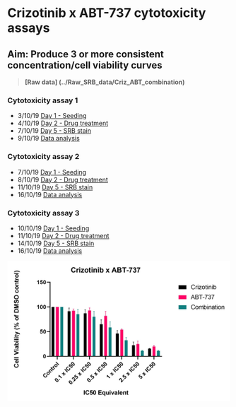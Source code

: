 # Crizotinib x ABT-737 cytotoxicity assays
## Aim: Produce 3 or more consistent concentration/cell viability curves

>**[Raw data] (../Raw_SRB_data/Criz_ABT_combination)**

### Cytotoxicity assay 1

* 3/10/19 [Day 1 - Seeding](../Daily_lab_book/LB_19-10-03.md)
* 4/10/19 [Day 2 - Drug treatment](../Daily_lab_book/LB_19-10-04.md)
* 7/10/19 [Day 5 - SRB stain](../Daily_lab_book/LB_19-10-07.md)
* 9/10/19 [Data analysis](../Daily_lab_book/LB_19-10-09.md)

### Cytotoxicity assay 2

* 7/10/19 [Day 1 - Seeding](../Daily_lab_book/LB_19-10-07.md)
* 8/10/19 [Day 2 - Drug treatment](../Daily_lab_book/LB_19-10-08.md)
* 11/10/19 [Day 5 - SRB stain](../Daily_lab_book/LB_19-10-11.md)
* 16/10/19 [Data analysis](../Daily_lab_book/LB_19-10-16.md)

### Cytotoxicity assay 3

* 10/10/19 [Day 1 - Seeding](../Daily_lab_book/LB_19-10-10.md)
* 11/10/19 [Day 2 - Drug treatment](../Daily_lab_book/LB_19-10-11.md)
* 14/10/19 [Day 5 - SRB stain](../Daily_lab_book/LB_19-10-14.md)
* 16/10/19 [Data analysis](../Daily_lab_book/LB_19-10-16.md)

![](../Daily_lab_book/Figure_cache/Criz_ABT_combination_3replicates.jpg)
